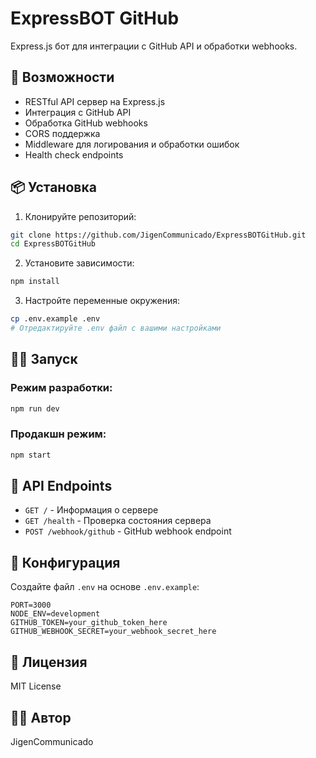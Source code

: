 # ExpressBOT GitHub

Express.js бот для интеграции с GitHub API и обработки webhooks.

## 🚀 Возможности

- RESTful API сервер на Express.js
- Интеграция с GitHub API
- Обработка GitHub webhooks
- CORS поддержка
- Middleware для логирования и обработки ошибок
- Health check endpoints

## 📦 Установка

1. Клонируйте репозиторий:
```bash
git clone https://github.com/JigenCommunicado/ExpressBOTGitHub.git
cd ExpressBOTGitHub
```

2. Установите зависимости:
```bash
npm install
```

3. Настройте переменные окружения:
```bash
cp .env.example .env
# Отредактируйте .env файл с вашими настройками
```

## 🏃‍♂️ Запуск

### Режим разработки:
```bash
npm run dev
```

### Продакшн режим:
```bash
npm start
```

## 📡 API Endpoints

- `GET /` - Информация о сервере
- `GET /health` - Проверка состояния сервера
- `POST /webhook/github` - GitHub webhook endpoint

## 🔧 Конфигурация

Создайте файл `.env` на основе `.env.example`:

```env
PORT=3000
NODE_ENV=development
GITHUB_TOKEN=your_github_token_here
GITHUB_WEBHOOK_SECRET=your_webhook_secret_here
```

## 📝 Лицензия

MIT License

## 👨‍💻 Автор

JigenCommunicado
